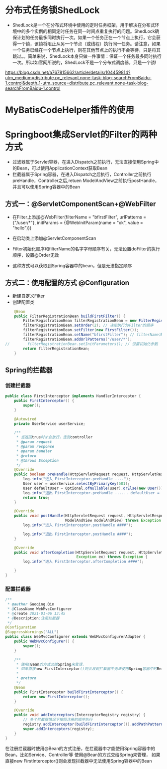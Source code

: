 # 分布式任务锁ShedLock

- ShedLock是一个在分布式环境中使用的定时任务框架，用于解决在分布式环境中的多个实例的相同定时任务在同一时间点重复执行的问题。ShedLock确保计划的任务最多同时执行一次。如果一个任务正在一个节点上执行，它会获得一个锁，该锁将阻止从另一个节点（或线程）执行同一任务。请注意，如果一个任务已经在一个节点上执行，则在其他节点上的执行不会等待，只是将其跳过。。简单来说，ShedLock本身只做一件事情：保证一个任务最多同时执行一次。所以如官网所说的，ShedLock不是一个分布式调度器，只是一个锁!

https://blog.csdn.net/a767815662/article/details/104459814?utm_medium=distribute.pc_relevant.none-task-blog-searchFromBaidu-1.control&depth_1-utm_source=distribute.pc_relevant.none-task-blog-searchFromBaidu-1.control

# MyBatisCodeHelper插件的使用


# Springboot集成Servlet的Filter的两种方式

- 过滤器属于Servlet容器，在进入Dispatch之前执行，无法直接使用Spring中的Bean，可以使用ApplicationContext获取Bean
- 拦截器属于Spring容器，在进入Dispatch之后执行，Controller之前执行preHandle，Controller之后,retuen ModelAndView之前执行postHandle，并且可以使用Spring容器中的Bean

## 方式一：@ServletComponentScan+@WebFilter
- 在Filter上添加@WebFilter(filterName = "bfirstFilter",
                  urlPatterns = {"/user/*"},
                  initParams = {@WebInitParam(name = "ok", value = "hello")})
                  
- 在启动类上添加@ServletComponentScan

- Filter初始化顺序和filterName的名字字母顺序有关，无法设置doFilter的执行顺序，设置@Order无效

- 这种方式可以获取到Spring容器中的bean，但是无法指定顺序

## 方式二：使用配置的方式 @Configuration

- 新建自定义Filter
- 创建配置类
```java
    @Bean
    public FilterRegistrationBean buildFirstFilter() {
        FilterRegistrationBean filterRegistrationBean = new FilterRegistrationBean();
        filterRegistrationBean.setOrder(2); // 决定执行doFilter的顺序
        filterRegistrationBean.setFilter(new FirstFilter());
        filterRegistrationBean.setName("bfirstFilter"); // filterName决定 init的顺序
        filterRegistrationBean.addUrlPatterns("/user/*");
//        filterRegistrationBean.setInitParameters(); // 设置初始化参数
        return filterRegistrationBean;
    }
```

## Spring的拦截器

### 创建拦截器
```java
public class FirstInterceptor implements HandlerInterceptor {
    public FirstInterceptor() {
        super();
    }

    @Autowired
    private UserService userService;

    /**
     * 当返回true时才会放行，走到controller
     * @param request
     * @param response
     * @param handler
     * @return
     * @throws Exception
     */
    @Override
    public boolean preHandle(HttpServletRequest request, HttpServletResponse response, Object handler) throws Exception {
        log.info("进入 FirstInterceptor.preHandle ....");
        User user = userService.selectByPrimaryKey(581);
        User defaultUser = Optional.ofNullable(user).orElse(new User());
        log.info("退出 FirstInterceptor.preHandle ...... defaultUser = {}", defaultUser.toString());
        return true;
    }

    @Override
    public void postHandle(HttpServletRequest request, HttpServletResponse response, Object handler,
                           ModelAndView modelAndView) throws Exception {
        log.info("进入 FirstInterceptor.postHandle ####");

        log.info("退出 FirstInterceptor.postHandle ####");
    }

    @Override
    public void afterCompletion(HttpServletRequest request, HttpServletResponse response, Object handler,
                                Exception ex) throws Exception {
        log.info("进入 FirstInterceptor.afterCompletion ####");

    }
}
```

### 配置拦截器

```java
/**
 * @author Guoqing.Qin
 * @ClassName WebMvcConfigurer
 * @create 2021-01-06 13:45
 * @Description:注册拦截器
 */
@Configuration
@SuppressWarnings("ALL")
public class WebMvcConfigurer extends WebMvcConfigurerAdapter {
    public WebMvcConfigurer() {
        super();
    }

    /**
     * 使用@Bean的方式交给Spring来管理，
     * 如果直接new FirstInterceptor()则会发现拦截器中无法使用Spring容器中的Bean
     *
     * @return
     */
    @Bean
    public FirstInterceptor buildFirstInterceptor() {
        return new FirstInterceptor();
    }

    @Override
    public void addInterceptors(InterceptorRegistry registry) {
        // 多个拦截器情况下按照注册的顺序执行
        registry.addInterceptor(buildFirstInterceptor()).addPathPatterns("/user/index/*");
        super.addInterceptors(registry);
    }
}
```

在注册拦截器时使用@Bean的方式注册，在拦截器中才能使用Spring容器中的Bean，比如Service、Controller等
 使用@Bean的方式交给Spring来管理，
 如果直接new FirstInterceptor()则会发现拦截器中无法使用Spring容器中的Bean
 
 



